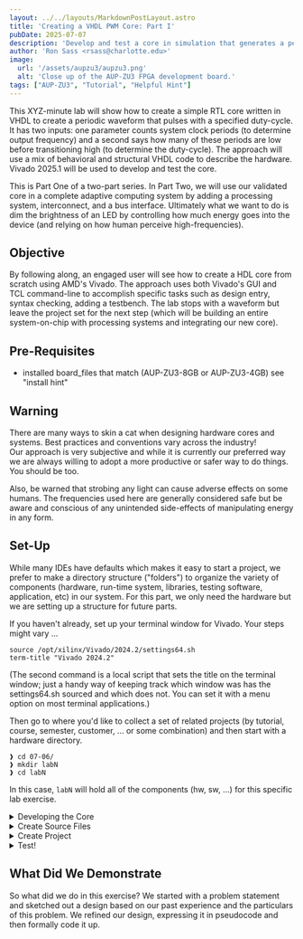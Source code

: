 ```yaml
---
layout: ../../layouts/MarkdownPostLayout.astro
title: 'Creating a VHDL PWM Core: Part I'
pubDate: 2025-07-07
description: 'Develop and test a core in simulation that generates a periodic signal that pulses with a specified duty-cycle.'
author: 'Ron Sass <rsass@charlotte.edu>'
image:
  url: '/assets/aupzu3/aupzu3.png'
  alt: 'Close up of the AUP-ZU3 FPGA development board.'
tags: ["AUP-ZU3", "Tutorial", "Helpful Hint"]
---
```


This XYZ-minute lab will show how to create a simple RTL core
written in VHDL to create a periodic waveform that pulses with
a specified duty-cycle.  It has two inputs:  one parameter counts
system clock periods (to determine output frequency) and a second
says how many of these periods are low before transitioning high
(to determine the duty-cycle).  The approach will use a mix of
behavioral and structural VHDL code to describe the hardware.
Vivado 2025.1 will be used to develop and test the core.

This is Part One of a two-part series.  In Part Two, we will use
our validated core in a complete adaptive computing system by
adding a processing system, interconnect, and a bus interface.
Ultimately what we want to do is dim the brightness of an LED
by controlling how much energy goes into the device (and relying
on how human perceive high-frequencies).

## Objective

By following along, an engaged user will see how to create a
HDL core from scratch using AMD's Vivado.  The approach uses
both Vivado's GUI and TCL command-line to accomplish specific
tasks such as design entry, syntax checking, adding a testbench.
The lab stops with a waveform but leave the project set for the
next step (which will be building an entire system-on-chip with
processing systems and integrating our new core).

## Pre-Requisites

* installed board_files that match (AUP-ZU3-8GB or AUP-ZU3-4GB)
  see "install hint"


## Warning

There are many ways to skin a cat when designing hardware cores
and systems.  Best practices and conventions vary across the industry!  
Our approach is very subjective and while it is currently our
preferred way we are always willing to adopt a more productive or
safer way to do things.  You should be too.

Also, be warned that strobing any light can cause adverse effects
on some humans.  The frequencies used here are generally considered
safe but be aware and conscious of any unintended side-effects of
manipulating energy in any form.

## Set-Up

While many IDEs have defaults which makes it easy to start a project,
we prefer to make a directory structure ("folders") to organize
the variety of components (hardware, run-time system, libraries,
testing software, application, etc) in our system.  For this part,
we only need the hardware but we are setting up a structure for
future parts.

If you haven't already, set up your terminal window for Vivado.
Your steps might vary ...

```
source /opt/xilinx/Vivado/2024.2/settings64.sh
term-title "Vivado 2024.2"
```

(The second command is a local script that sets the title on the
terminal window; just a handy way of keeping track which window
was has the settings64.sh sourced and which does not.  You can
set it with a menu option on most terminal applications.)

Then go to where you'd like to collect a set of related projects
(by tutorial, course, semester, customer, ... or some combination)
and then start with a hardware directory.

```
❱ cd 07-06/
❱ mkdir labN
❱ cd labN
```

In this case, `labN` will hold all of the components (hw, sw, ...)
for this specific lab exercise.

<details>
    <summary>Developing the Core</summary>
    <div class="content">

If you are seasoned hardware designer and fluent in HDL, skip ahead
to Source Files.  If you are not sure how to begin, this might be
helpful.

1.  This problem is often called a "clock divider" but that's kind of
an awkward name.  It is really a frequency divider.  If our eventual
target is an Ultrascale+ (16nm technology IC) FPGA fabric, then the
default peripheral bus clock speed is a 100 MHz.  This is really fast for human
perception --- a normal flashing light might be 0.5 to 2 Hz (a 100 million
to one ratio).  So if we want a lower-frequency, periodic signal
we split our output period into two parts.  During the first part,
we count a bunch ($M$ number) of high-frequency clock cycles while
outputing low.  During the second part we count a bunch of ($N$ number)
of high-frequency clock cycles while outputing high.  Then repeat.
The resulting output signal is periodic and a lower frequency than
the original.  How much lower?  The original frequency is divided
by $M+N$.  Also, how we set $M$ and $N$ determine the percentage of
time in the period that the output is high, which is called its
duty cycle.  So understanding this, we can now tackle the problem.

2. First observation is that throughout our description we kept
refering to ``counting clock'' cycles.  This gives us a huge hint.
If we know how to describe a counter circuit, we could use two
counters -- one for $M$ and one for $N$.  Or we could use one counter
(for $M+N$) and then be clever about how we output the resulting
signal.  A sophomore-level Digital Logic course will typically
teach FSM by starting with a block design that uses has a register,
a next-state function (what happens on the rising clock edge of the
input clock), and an output function.  And a counter is
very common first example.  The register holds the current "value"
of the counter.  The next-state function either (1) resets value
once the maximum is reached or (2) set the input to be one more than
the current value.  This counts the range $0$ to $M+N$,
advancing once every clock cycle, which is almost exactly what we
need.  The only missing piece is that while the current "value" is
less than $M$, we need to output low and when it is not less than,
we output high.

Visually, one can map this to the blocks of an FSM.  Or one can leap
to an HDL-style textual representation of the PWM core.  It is not
unreasonable to reference some pre-existing examples of how people
have coded up a counter at this point --- no reason in this situation
to re-invent the wheel.  Either by reference or by reasoning, we
will want

* a register (large enough to count to 100 million)

* a next-state function that will change the register every clock
cycle

From this, we get the VHDL process pseudocode ...

```vhdl
signal value: unsigned(31 downto 0) ; -- infers a register

if clk'event and clk='1' then  -- (a rising clock edge)
    if a reset then
        set next value to 0
    else
        if value is not the last value
            set next value to be one more than current value
        else
            set next value to 0
end if ;
```

For those that are new to FPGA design, it is worth noting we
have made a subtle choice here.  Every FSM has an initial state
and customarily use a reset signal to say, "start".  So in the
pseudocode we have choosen to check first for whether there is a
rising clock edge and then we check if reset is asserted.  This is
called a synchronous reset.  (An asynchronous reset checks for
reset before looking for a rising clock edge and will immediately
put the FSM in its reset state.)  An immediate reset is faster on
average (by half a clock period) but for an LED, does 5 ns matter?
Not really.  However the FPGA vendor recommends synchronous
(versus asynchronous) reset because of how the programmable
logic is wired internally.  So while either is possible, it is
usually the case that one way is more efficient than the other
--- you should check for your target technology.  An experience
designer in your group will have horror stories of how these
little inefficiencies can add up to catastrophic design fails.
So when in doubt, ask someone with gray hair and wrinkles.

A second thing to observe is that
we are setting next value to 0 in two places, we
might want to refactor this code before we formalizing it.  The
equivalent logic is to the nested if statements is to say
"if it is a reset or last value" then
set the next value to 0 and the alternative is one more than
add one, so the new pseudocode is

```vhdl
signal value: unsigned(31 downto 0) ; -- infers a register

if clk'event and clk='1' then  -- (a rising clock edge)
    if rst='1' or value=($M+N-1$) then
        set next value to 0
    else
        set next value to be one more than current value
end if ;
```

It turns out that it makes no difference to compiler/synthesis tool
and does not change how it is implemented in programmable logic.
So, if it is easier for a human, then one could argue that the
refactoring yielded a net gain.   (Many consider a one-deep nested
if-statement less complex than doubly-nested, if even though the
condition becomes more complex.)  Perhaps the strongest argument
against making this change is that it breaks from a very common idiom
(if rising clock and then a nested if reset) which might cause
someone to have to do a double-take, just to figure out what's going
on.

A final thing to consider before considering the entity is:
should the then-clause be the most common case and the else-clause
be the exception?  After the previous simplification, I'm not
sure if the change adds any clarity but the condition "not reset
and not the last" is less clear than the original.  In this case,
we opt not to change it.

Now we turn to the public interface --- what should the entity
look like?  Clearly, we need a clock and reset as inputs and the
names `clk` and `rst` are customary.  Our parameters $M$ and $N$
are fine for pseudocode but more descriptive names
`input_cycles_per_output_period` and `num_of_low_cycles` define
themselves.  But a 30-character signal name is not practical
so we might settle on `period` and `low` and be rely on the
documentation to describe them more fully.  The output is one
bit that toggles back and forth to generate the output signal.
While `output` might be a candidate, we reject it over `toggle`
because it is so generic.  While `toggle` has the potential of
being replaced, it works for now and if it is not immediately
obvious about what it does, it will drive a future designer to
the documenation to answer it.  So we call this good enough
for now.  The only other thing to consider is whether we should
output the current value.  As an output, it does not address
any of the problem statement's requirements.  However, when
we have simulate the core, it will be very convenient to
see the progress and will tell us to look changes to toggle.
Futhermore, if we do not connect the output to anything in
synthesis, the tools will trim away all of the logic needed
to produce the output.  So it costs us nothing but might be
helpful in debugging, so we map it out the generic name `Q`.
Why `Q`?  Well, if you recall, $q_i$ is the customary names
of states in an FSM and so we use `Q` for generic signals
coming out of a state register.  So for debugging purposes,
`Q` is providing insight into the current state of the FSM.

Armed with these thoughts about the public interface to our
module, we can write the VHDL:

```vhdl
entity pwm is
    Port ( 
        clk    : in std_logic ;
        rst    : in std_logic ;
        period : in unsigned(31 downto 0) ;  -- num of cycles in output period
        low    : in unsigned(31 downto 0) ; -- num of low cycles
        Q      : out unsigned(31 downto 0) ; -- just for debugging
        toggle : out std_logic 
    );
end pwm ;
```

To this we need add the ieee library and import the symbols
from the appropriate namespaces.  And then formally code up
our pseudocode as actual VHDL in an architecture for our
`pwm` module.
    </div>
</details>


<details>
    <summary>Create Source Files</summary>
    <div class="content">

1. core : taking our design notes (previous section) we can derive a
simple VHDL entity/architecture pair to describe our PWM core.
I call this file `pwm.vhdl` and I create it outside of my project
and then copy it into the Vivado tool.  It would be perfectly
reasonable to create empty source files in Vivado and type in the
code using the built-in editor.

```vhdl
library ieee;
use ieee.std_logic_1164.all;
use ieee.numeric_std.all;

-- poor man's simple PWM; just a modified counter state machine
-- with a output function for when to toggle high and low
-- duty cycle is:  (period-low)/period   (i.e. percent high)

entity pwm is
    Port ( 
        clk    : in std_logic ;
        rst    : in std_logic ;
        period : in unsigned(31 downto 0) ;  -- num of cycles in output period
        low    : in unsigned(31 downto 0) ; -- num of low cycles
        Q      : out unsigned(31 downto 0) ; -- just for debugging
        toggle : out std_logic 
    ) ;
end pwm ;

architecture imp of pwm is
    signal value: unsigned(31 downto 0) ; -- infers a register
begin
    -- next state function (behaviorial)
    process(clk) begin
        if clk'event and clk='1' then
            if rst='1' or value=>(period-1) then
                -- restart next FSM cycle in the initial state
                value <= (others => '0') ;
            else
                -- if it is not a reset and we are not at the last cycle,
                -- then advance the counter for next cycle
                value <= value + 1 ;
            end if ;
        end if ;
    end process ;
    -- output function (structural)
    Q <= value ;  -- helpful to see in simulation
    toggle <= '0' when value<low else '1' ;
end imp ;
```

2. testbench : VHDL is terribly wordy and, in the case
of testbench, mindlessly repetitive.  So you can use any number of
sophisticated tools (cocotb, VUnit, etc.) or simple ones or even
some editors plug-ins that automate this task for you.  I googled
"source for VHDL testbench generator script" and a web page called
"VHDL Testbench Creation Using Perl" showed up first.  Using their
online generator, I dropped in my VHDL core.  (I wouldn't do this
for any proprietary code obviously but this is so trivial it would
take more effort to decide if it is useful than to create it from
scratch!)

```vhdl
library IEEE;
use IEEE.Std_logic_1164.all;
use IEEE.Numeric_Std.all;

entity pwm_tb is
end;

architecture bench of pwm_tb is

  component pwm
      Port ( 
          clk : in std_logic ;
          rst : in std_logic ;
          period : in unsigned(31 downto 0) ;
          low    : in unsigned(31 downto 0) ;
          q   : out unsigned(31 downto 0) ;
          toggle : out std_logic 
      );
  end component;

  signal clk: std_logic;
  signal rst: std_logic;
  signal period: unsigned(31 downto 0) := to_unsigned(20,32)  ;
  signal low: unsigned(31 downto 0) := to_unsigned(2,32) ;
  signal q: unsigned(31 downto 0) ;
  signal toggle : std_logic ;

  constant clock_period: time := 10 ns;
  signal stop_the_clock: boolean;

begin

  -- set parameters to output a 20-cycle clock period with 2 LOW, 18 HIGH
  uut: pwm port map ( clk    => clk,
                          rst    => rst,
                          period => to_unsigned(20,32),
                          low    => to_unsigned(2,32),
                          q      => q,
                          toggle => toggle );

  stimulus: process
  begin

    -- Put initialisation code here
    rst <= '1' ;
    wait for 10 ns ;
    rst <= '0' ;
    
    -- Put test bench stimulus code here
    wait for 10*100 ns ;

    stop_the_clock <= true;
    wait;
  end process;

  clocking: process
  begin
    while not stop_the_clock loop
      clk <= '0', '1' after clock_period / 2;
      wait for clock_period;
    end loop;
    wait;
  end process;

end;
```

For the basic step, we want to take the VHDL entity declaration from
our core and generates a skeleton testbench.  The first one that
came up when I searched "source VHDL testbench generator script" was
[https://www.doulos.com/knowhow/perl/vhdl-testbench-creation-using-perl/]

I call this file `pwm_tb.vhdl` and I create it outside of my project
and then copy it in ...  Again, inside the IDE you can create a new
source and copy/paste or type this code into an empty file.
I find working with an standalone editor faster and more familiar
so I'm adept at making changes.  However, the IDE's editor definitely
provides better syntax checking and tab-completion if you like that.

When I plug in my entity, got a start that retooled for what I wanted
to check.  I'm less concerned about formatting and naming conventions
on this testbench because it really is meant to be thrown away.  However,
if you are going to be developing a more complex core and expect
revisions and reuse --- you want to a tool to automate unit testing
and employ unit testing best practices.  This, however, is beyond our
scope here!
    </div>
</details>

<details>
    <summary>Create Project</summary>
    <div class="content">

As mentioned before, we want a directory structure where the
hierarchy organizes a set of projects (say, a semester-long course)
and then create a directory in this structure for this current project.
Starting in that directory ... we are going to begin creating a
hierarchy for hardware and software components.  If you copy the
`pwm.vhdl` and `pwm_tb.vhdl` into this directory, it is their
temporary home since we will copy them into their proper place
with TCL in Vivado.

1. Start Vivado in command-line mode so we can create a hardware
project.

```
❱ vivado -mode tcl
file mkdir hw
cd hw
create_project test_pwm . -part xczu3eg-sfvc784-2-e
set_property board_part realdigital.org:aup-zu3-8gb:part0:1.0 [current_project]
set_property target_language VHDL [current_project]
```

For the Z2 ...
```
create_project test_pwm . -part xc7z020clg400-1
set_property board_part_repo_paths $env(HOME)/.Xilinx/Vivado/2024.2/xhub/board_store/xilinx_board_store [current_project]
set_property board_part tul.com.tw:pynq-z2:part0:1.0 [current_project]
```

From TCL script generated from `File > Project > Write Tcl`
```
set_property -name "board_part_repo_paths" -value "/home/rsass/.Xilinx/Vivado/2024.2/xhub/board_store/xilinx_board_store" -objects [current_project]
```


These commands will create a project called "test_pwm" and identify
the board (an aup-zu3-8gb from realdigital.org).  While not required
for this (simulation) lab, it will be helpful for Part II when we
build a system and add our PWM core to it.


2. Next, let's add our core to the source set (where it can be used
for simulation or synthesis in Part II).  Then we add the testbench
to just a fileset for simulation.  Depending where your VHDL files
are, you may have to tweak the path to them.

```
add_files -norecurse $env(HOME)/Downloads/pwm.vhdl
add_files -fileset sim_1 -norecurse $env(HOME)/Downloads/pwm_tb.vhdl 
import_files -force -norecurse
```

If you want to add the files by copy/paste, skip these three steps
above and proceed to start the GUI.

```
start_gui
```

At this point you should be able to see the opened project in the
"PROJECT MANAGER" perspective.  The sub-window with "Project Summary"
will show some key properties of the project.  It will look something
like this:

<figure>
    <a href="/assets/5-A-PWM-Core-Part-I/project-summary.png" target="_blank">
        <img src="/assets/5-A-PWM-Core-Part-I/project-summary.png" width="500"
            alt="project summary">
    </a>
    <figcaption>Figure 1: Project Summary</figcaption>
</figure>

Personal note:  Since I know the part number (xczu3eg-sfvc784-2-e)
and the board (realdigital.org:aup-zu3-8gb), the first three lines of
Listing 1 are way easier to me than hunting and pecking my way through
a "wizard" in a GUI.  And, yeah, the Wizard will let me added the
two files automatically but still prefer to just state what I want
before starting the GUI.  BTW:  You can start the GUI immediately
and type these lines in on the TCL console ... the effect is the same.
    </div>
</details>

<details>
    <summary>Test!</summary>
    <div class="content">

* open files in Vivado's editor, check for syntax errors

1. go to sources window, expand all
2. double click on bold pwm(imp) (pwm.vhdl)
3. double click on bold pwm_tb(bench) (pwm_tb.vhdl)
you can inspect the files, looking for an obvious errors highlighted
by the IDE editor

<figure>
    <a href="/assets/5-A-PWM-Core-Part-I/sources-window.png" target="_blank">
        <img src="/assets/5-A-PWM-Core-Part-I/sources-window.png"
            alt="sources window">
    </a>
    <figcaption>Figure 2: Sources Subwindow</figcaption>
</figure>

If all looks good, let's create a waveform

* test in simulation

1. click on "Run Simulation" -> "Run Behavioral Simulation"

* you get a compact form that's hard to read (imho) ... quick adjustments
for a small screen ...
<figure>
    <a href="/assets/5-A-PWM-Core-Part-I/waveform-subwindow.png" target="_blank">
        <img src="/assets/5-A-PWM-Core-Part-I/waveform-subwindow.png" width="500"
            alt="waveform subwindow">
    </a>
    <figcaption>Figure 3: Waveform Subwindow</figcaption>
</figure>

- in the waveform subwindow, click on the "float" icon to pop the
    window out on its own
- then I hit the "Maximize" icon to fill the screen
- then I hit "Zoom to fit" to get my entire testbench waveform visible
- then I move my "current time" slider back to t=0 which you can slide
    manually or by hitting the "Go to Time 0" back button
- now hit "Zoom in" three times to get me to pleasant 10ns time scale
    which matches the 10ns the testbench generator script automatically
    created
<figure>
    <a href="/assets/5-A-PWM-Core-Part-I/zoomed-in-waveform.png" target="_blank">
        <img src="/assets/5-A-PWM-Core-Part-I/zoomed-in-waveform.png" width="600"
            alt="zoomed in waveform">
    </a>
    <figcaption>Figure 4: Zoomed in Waveform</figcaption>
</figure>

* discuss the output ... 
    - first look at Q ... is my counter working?
    - check the corner cases ... starts on 0, ends on 19 ... exactly
      20 cycles ... check what was input? x'14 is 20 decimal, so, yup,
      exactly right
    - now let's look at my real output ... the other input says it should
      be low for 2 clock cycles ... `x'00` and `x'01` are 0 then it goes
      to 1 ...
    - scrolling ahead, I don't have to count them because if 2 are low,
      then the rest are high, then we Q cycles back to 0, it should go
      low again ... so it must be right

* let's pop that window back in by hitting "Dock" button and we can
  close the simulation (little X in the simulator perspective) and it
  takes us back to our Project Manager perspective

* there is so much more we could do with the simulator but this is all
we needed for this part

    </div>
</details>

## What Did We Demonstrate

So what did we do in this exercise?  We started with a problem statement
and sketched out a design based on our past experience and the
particulars of this problem.  We refined our design, expressing it
in pseudocode and then formally code it up.